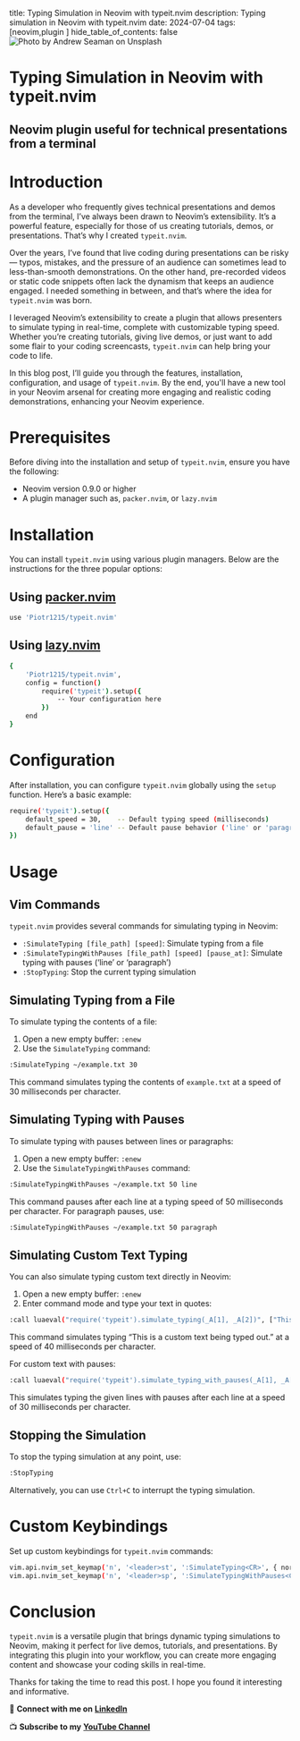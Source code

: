 title: Typing Simulation in Neovim with typeit.nvim
description: Typing simulation in Neovim with typeit.nvim
date: 2024-07-04
tags: [neovim,plugin ]
hide_table_of_contents: false
![Photo by [Andrew
Seaman](https://unsplash.com/@amseaman?utm_source=medium&utm_medium=referral)
on
[Unsplash](https://unsplash.com/?utm_source=medium&utm_medium=referral)](_media/580689_image0.jpg)


<!-- truncate -->

# Typing Simulation in Neovim with typeit.nvim

## Neovim plugin useful for technical presentations from a terminal

# Introduction

As a developer who frequently gives technical presentations and demos
from the terminal, I’ve always been drawn to Neovim’s extensibility.
It’s a powerful feature, especially for those of us creating
tutorials, demos, or presentations. That’s why I created `typeit.nvim`.

Over the years, I’ve found that live coding during presentations can be
risky — typos, mistakes, and the pressure of an audience can sometimes
lead to less-than-smooth demonstrations. On the other hand, pre-recorded
videos or static code snippets often lack the dynamism that keeps an
audience engaged. I needed something in between, and that’s where the
idea for `typeit.nvim` was born.

I leveraged Neovim’s extensibility to create a plugin that allows
presenters to simulate typing in real-time, complete with customizable
typing speed. Whether you’re creating tutorials, giving live demos, or
just want to add some flair to your coding screencasts, `typeit.nvim`
can help bring your code to life.

In this blog post, I’ll guide you through the features, installation,
configuration, and usage of `typeit.nvim`. By the end, you'll have a new
tool in your Neovim arsenal for creating more engaging and realistic
coding demonstrations, enhancing your Neovim experience.

# Prerequisites

Before diving into the installation and setup of `typeit.nvim`, ensure
you have the following:

  - Neovim version 0.9.0 or higher
  - A plugin manager such as, `packer.nvim`, or
    `lazy.nvim`

# Installation

You can install `typeit.nvim` using various plugin managers. Below are
the instructions for the three popular options:

## Using [packer.nvim](https://github.com/wbthomason/packer.nvim)

```bash
use 'Piotr1215/typeit.nvim'
```

## Using [lazy.nvim](https://github.com/folke/lazy.nvim)

```bash
{
    'Piotr1215/typeit.nvim',
    config = function()
        require('typeit').setup({
            -- Your configuration here
        })
    end
}
```

# Configuration

After installation, you can configure `typeit.nvim` globally using the
`setup` function. Here’s a basic example:

```bash
require('typeit').setup({
    default_speed = 30,    -- Default typing speed (milliseconds)
    default_pause = 'line' -- Default pause behavior ('line' or 'paragraph')
})
```

# Usage

## Vim Commands

`typeit.nvim` provides several commands for simulating typing in Neovim:

  - `:SimulateTyping [file_path] [speed]`: Simulate
    typing from a file
  - `:SimulateTypingWithPauses [file_path] [speed]
    [pause_at]`: Simulate typing with pauses (‘line’ or
    ‘paragraph’)
  - `:StopTyping`: Stop the current typing
    simulation

## Simulating Typing from a File

To simulate typing the contents of a file:

1.  Open a new empty buffer: `:enew`
2.  Use the `SimulateTyping` command:

<!-- end list -->

```bash
:SimulateTyping ~/example.txt 30
```

This command simulates typing the contents of `example.txt` at a speed
of 30 milliseconds per character.

## Simulating Typing with Pauses

To simulate typing with pauses between lines or paragraphs:

1.  Open a new empty buffer: `:enew`
2.  Use the `SimulateTypingWithPauses` command:

<!-- end list -->

```bash
:SimulateTypingWithPauses ~/example.txt 50 line
```

This command pauses after each line at a typing speed of 50 milliseconds
per character. For paragraph pauses, use:

```bash
:SimulateTypingWithPauses ~/example.txt 50 paragraph
```

## Simulating Custom Text Typing

You can also simulate typing custom text directly in Neovim:

1.  Open a new empty buffer: `:enew`
2.  Enter command mode and type your text in
    quotes:

<!-- end list -->

```bash
:call luaeval("require('typeit').simulate_typing(_A[1], _A[2])", ["This is a custom text being typed out.", 40])
```

This command simulates typing “This is a custom text being typed out.”
at a speed of 40 milliseconds per character.

For custom text with pauses:

```bash
:call luaeval("require('typeit').simulate_typing_with_pauses(_A[1], _A[2], _A[3])", ["Line 1\nLine 2\nLine 3", "line", 30])
```

This simulates typing the given lines with pauses after each line at a
speed of 30 milliseconds per character.

## Stopping the Simulation

To stop the typing simulation at any point, use:

```bash
:StopTyping
```

Alternatively, you can use `Ctrl+C` to interrupt the typing simulation.

# Custom Keybindings

Set up custom keybindings for `typeit.nvim` commands:

```bash
vim.api.nvim_set_keymap('n', '<leader>st', ':SimulateTyping<CR>', { noremap = true, silent = true })
vim.api.nvim_set_keymap('n', '<leader>sp', ':SimulateTypingWithPauses<CR>', { noremap = true, silent = true })
```

# Conclusion

`typeit.nvim` is a versatile plugin that brings dynamic typing
simulations to Neovim, making it perfect for live demos, tutorials, and
presentations. By integrating this plugin into your workflow, you can
create more engaging content and showcase your coding skills in
real-time.

Thanks for taking the time to read this post. I hope you found it
interesting and informative.

🔗 **Connect with me on**
[**LinkedIn**](https://www.linkedin.com/in/piotr-zaniewski/)

📺 **Subscribe to my** [**YouTube
Channel**](https://www.youtube.com/@cloud-native-corner)

